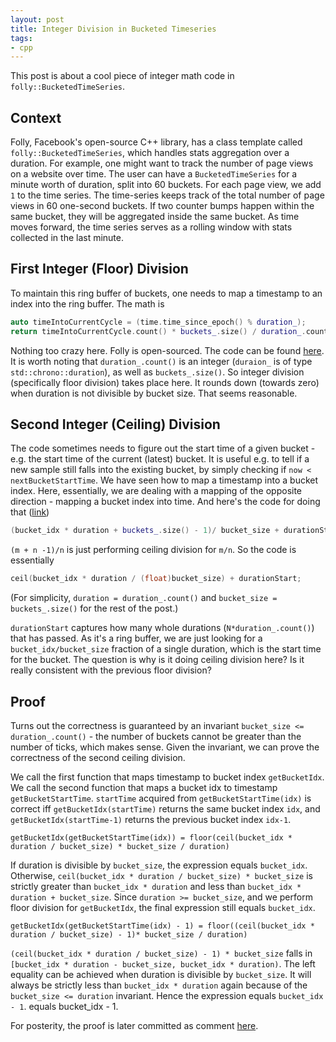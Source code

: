 ```yaml
---
layout: post
title: Integer Division in Bucketed Timeseries
tags:
- cpp
---
```


This post is about a cool piece of integer math code in `folly::BucketedTimeSeries`.

## Context
Folly, Facebook's open-source C++ library, has a class template called `folly::BucketedTimeSeries`, which handles stats aggregation over a duration. For example, one might want to track the number of page views on a website over time. The user can have a `BucketedTimeSeries` for a minute worth of duration, split into 60 buckets. For each page view, we add `1` to the time series. The time-series keeps track of the total number of page views in 60 one-second buckets. If two counter bumps happen within the same bucket, they will be aggregated inside the same bucket. As time moves forward, the time series serves as a rolling window with stats collected in the last minute.

## First Integer (Floor) Division 
To maintain this ring buffer of buckets, one needs to map a timestamp to an index into the ring buffer. The math is

```c++
auto timeIntoCurrentCycle = (time.time_since_epoch() % duration_);
return timeIntoCurrentCycle.count() * buckets_.size() / duration_.count();
```

Nothing too crazy here. Folly is open-sourced. The code can be found [here](https://github.com/facebook/folly/blob/main/folly/stats/BucketedTimeSeries-inl.h#L360). It is worth noting that `duration_.count()` is an integer (`duraion_` is of type `std::chrono::duration`), as well as `buckets_.size()`. So integer division (specifically floor division) takes place here. It rounds down (towards zero) when duration is not divisible by bucket size. That seems reasonable.

## Second Integer (Ceiling) Division
The code sometimes needs to figure out the start time of a given bucket - e.g. the start time of the current (latest) bucket. It is useful e.g. to tell if a new sample still falls into the existing bucket, by simply checking if `now < nextBucketStartTime`. We have seen how to map a timestamp into a bucket index. Here, essentially, we are dealing with a mapping of the opposite direction - mapping a bucket index into time. And here's the code for doing that ([link](https://github.com/facebook/folly/blob/main/folly/stats/BucketedTimeSeries-inl.h#L369-L426))
```c++
(bucket_idx * duration + buckets_.size() - 1)/ bucket_size + durationStart;
```

`(m + n -1)/n` is just performing ceiling division for `m/n`. So the code is essentially
```c++
ceil(bucket_idx * duration / (float)bucket_size) + durationStart;
```
(For simplicity, `duration = duration_.count()` and `bucket_size = buckets_.size()` for the rest of the post.)

`durationStart` captures how many whole durations (`N*duration_.count()`) that has passed. As it's a ring buffer, we are just looking for a `bucket_idx/bucket_size` fraction of a single duration, which is the start time for the bucket. The question is why is it doing ceiling division here? Is it really consistent with the previous floor division? 

## Proof
Turns out the correctness is guaranteed by an invariant `bucket_size <= duration_.count()` - the number of buckets cannot be greater than the number of ticks, which makes sense. Given the invariant, we can prove the correctness of the second ceiling division.

We call the first function that maps timestamp to bucket index `getBucketIdx`. We call the second function that maps a bucket idx to timestamp `getBucketStartTime`.  `startTime` acquired from `getBucketStartTime(idx)` is correct iff `getBucketIdx(startTime)` returns the same bucket index `idx`, and `getBucketIdx(startTime-1)` returns the previous bucket
index `idx-1`. 

`getBucketIdx(getBucketStartTime(idx)) = floor(ceil(bucket_idx *  duration / bucket_size) * bucket_size / duration)`

If duration is divisible by `bucket_size`, the expression equals `bucket_idx`. Otherwise, `ceil(bucket_idx * duration / bucket_size) * bucket_size` is strictly greater than `bucket_idx * duration` and less than
`bucket_idx * duration + bucket_size`.  Since `duration >= bucket_size`, and we perform floor division for `getBucketIdx`, the final expression still equals `bucket_idx`.

`getBucketIdx(getBucketStartTime(idx) - 1) = floor((ceil(bucket_idx *  duration / bucket_size) - 1)* bucket_size / duration)`

`(ceil(bucket_idx * duration / bucket_size) - 1) * bucket_size` falls in `[bucket_idx * duration - bucket_size, bucket_idx * duration)`. The left equality can be achieved when duration is divisible by `bucket_size`. It will always be strictly less than `bucket_idx * duration` again because of the `bucket_size <= duration` invariant. Hence the expression equals `bucket_idx - 1`.
equals bucket_idx - 1.

For posterity, the proof is later committed as comment [here](https://github.com/facebook/folly/blob/main/folly/stats/BucketedTimeSeries-inl.h#L392-L417).
